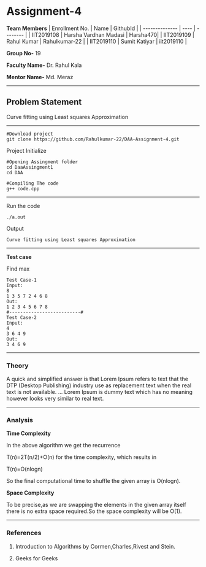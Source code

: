 # Assignment-4

**Team Members**
|   Enrollment No.  |   Name   | GithubId |
|   --------------  |   ----   | -------- |
|    IIT2019108  |   Harsha Vardhan Madasi | Harsha470|
|    IIT2019109  |   Rahul Kumar | Rahulkumar-22 | 
|    IIT2019110 |   Sumit Katiyar | iit2019110  |

**Group No-** 19

**Faculty Name-** Dr. Rahul Kala

**Mentor Name-** Md. Meraz

---
## Problem Statement
Curve fitting using Least squares Approximation

---


```
#Download project
git clone https://github.com/Rahulkumar-22/DAA-Assignment-4.git 
```
Project Initialize 
```
#Opening Assingment folder
cd DaaAssingment1
cd DAA

#Compiling The code
g++ code.cpp
```
---

Run the code
```
./a.out
```
Output
```
Curve fitting using Least squares Approximation
```
---

**Test case**

Find max
```
Test Case-1
Input:
8
1 3 5 7 2 4 6 8
Out:
1 2 3 4 5 6 7 8
#--------------------------#
Test Case-2
Input:
4
3 6 4 9
Out:
3 4 6 9
```

---

### Theory
A quick and simplified answer is that Lorem Ipsum refers to text that the DTP (Desktop Publishing) industry use as replacement text when the real text is not available. ... Lorem Ipsum is dummy text which has no meaning however looks very similar to real text.

---

### Analysis

**Time Complexity**

In the above algorithm we get the recurrence 

T(n)=2T(n/2)+O(n)
for the time complexity, which results in 

T(n)=O(nlogn)

So the final computational time to shuffle the given array is O(nlog⁡n).



**Space Complexity**

To be precise,as we are swapping the elements in the given array itself  there is no extra space required.So the space complexity will be O(1).

---

### References

1) Introduction to Algorithms by Cormen,Charles,Rivest and Stein.

2) Geeks for Geeks
